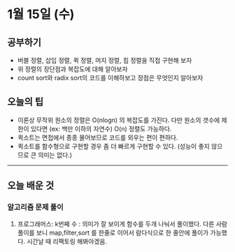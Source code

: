 # 1월 15일 (수)

## 공부하기

- 버블 정렬, 삽입 정렬, 퀵 정렬, 머지 정렬, 힙 정렬을 직접 구현해 보자
- 위 정렬의 장단점과 복잡도에 대해 알아보자
- count sort와 radix sort의 코드를 이해하보고 장점은 무엇인지 알아보자

## 오늘의 팁

- 이론상 무작위 원소의 정렬은 O(nlogn) 의 복잡도를 가진다. 다만 원소의 갯수에 제한이 있다면 (ex: 백만 이하의 자연수) O(n) 정렬도 가능하다.
- 퀵소트는 면접에서 종종 물어보므로 코드를 외우는 편이 편하다.
- 퀵소트를 함수형으로 구현할 경우 좀 더 빠르게 구현할 수 있다. (성능이 좋지 않으므로 큰 의미는 없다.)

---

## 오늘 배운 것

### 알고리즘 문제 풀이

1. 프로그래머스: k번째 수 : 의미가 잘 보이게 함수를 두개 나눠서 풀이했다. 다른 사람 풀이를 보니 map,filter,sort 를 한줄로 이어서 람다식으로 한 줄안에 풀이가 가능했다. 시간날 때 리팩토링 해봐야겠음.
